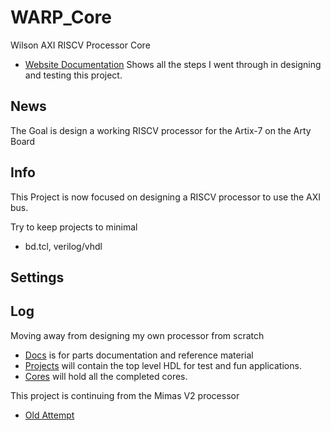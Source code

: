 # WARP_Core
Wilson AXI RISCV Processor Core

- [Website Documentation]( http://wilsoninspace.com/warp-core/) Shows all the steps I went through in designing and testing this project.

## News

The Goal is design a working RISCV processor for the Artix-7 on the Arty Board

## Info

This Project is now focused on designing a RISCV processor to use the AXI bus.

Try to keep projects to minimal
- bd.tcl, verilog/vhdl

## Settings 


## Log

Moving away from designing my own processor from scratch

- [Docs](https://github.com/AEW2015/WARP_Core/tree/master/Docs) is for parts documentation and reference material
- [Projects](https://github.com/AEW2015/WARP_Core/tree/master/Projects) will contain the top level HDL for test and fun applications.
- [Cores](https://github.com/AEW2015/WARP_Core/tree/master/Cores) will hold all the completed cores. 


This project is continuing from the Mimas V2 processor
- [Old Attempt](https://github.com/AEW2015/Mimas_V2)
